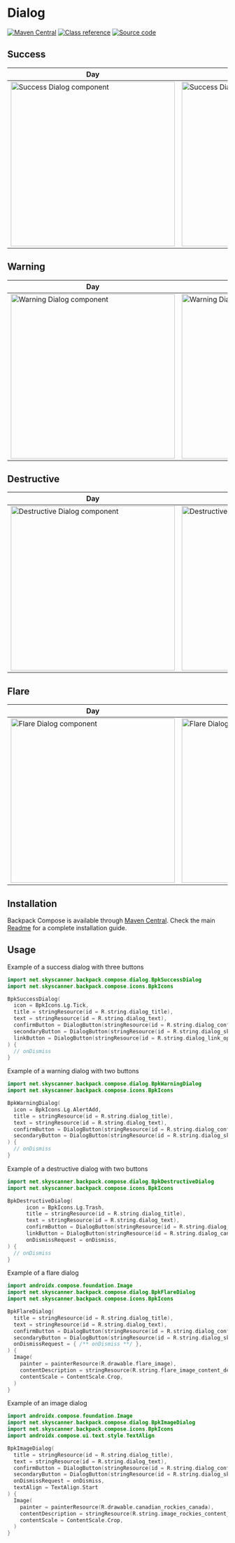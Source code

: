# Dialog

[![Maven Central](https://img.shields.io/maven-central/v/net.skyscanner.backpack/backpack-compose)](https://search.maven.org/artifact/net.skyscanner.backpack/backpack-compose)
[![Class reference](https://img.shields.io/badge/Class%20reference-Android-blue)](https://backpack.github.io/android/backpack-compose/net.skyscanner.backpack.compose.dialog)
[![Source code](https://img.shields.io/badge/Source%20code-GitHub-lightgrey)](https://github.com/Skyscanner/backpack-android/tree/main/backpack-compose/src/main/kotlin/net/skyscanner/backpack/compose/dialog)

## Success

| Day | Night |
| --- | --- |
| <img src="https://raw.githubusercontent.com/Skyscanner/backpack-android/main/docs/compose/Dialog/screenshots/success.png" alt="Success Dialog component" width="375" /> |<img src="https://raw.githubusercontent.com/Skyscanner/backpack-android/main/docs/compose/Dialog/screenshots/success_dm.png" alt="Success Dialog component - dark mode" width="375" /> |

## Warning

| Day | Night |
| --- | --- |
| <img src="https://raw.githubusercontent.com/Skyscanner/backpack-android/main/docs/compose/Dialog/screenshots/warning.png" alt="Warning Dialog component" width="375" /> |<img src="https://raw.githubusercontent.com/Skyscanner/backpack-android/main/docs/compose/Dialog/screenshots/warning_dm.png" alt="Warning Dialog component - dark mode" width="375" /> |

## Destructive

| Day | Night |
| --- | --- |
| <img src="https://raw.githubusercontent.com/Skyscanner/backpack-android/main/docs/compose/Dialog/screenshots/destructive.png" alt="Destructive Dialog component" width="375" /> |<img src="https://raw.githubusercontent.com/Skyscanner/backpack-android/main/docs/compose/Dialog/screenshots/destructive_dm.png" alt="Destructive Dialog component - dark mode" width="375" /> |

## Flare

| Day | Night |
| --- | --- |
| <img src="https://raw.githubusercontent.com/Skyscanner/backpack-android/main/docs/compose/Dialog/screenshots/flare.png" alt="Flare Dialog component" width="375" /> |<img src="https://raw.githubusercontent.com/Skyscanner/backpack-android/main/docs/compose/Dialog/screenshots/flare_dm.png" alt="Flare Dialog component - dark mode" width="375" /> |

## Installation

Backpack Compose is available
through [Maven Central](https://search.maven.org/artifact/net.skyscanner.backpack/backpack-compose). Check the
main [Readme](https://github.com/skyscanner/backpack-android#installation) for a complete installation guide.

## Usage

Example of a success dialog with three buttons

```Kotlin
import net.skyscanner.backpack.compose.dialog.BpkSuccessDialog
import net.skyscanner.backpack.compose.icons.BpkIcons

BpkSuccessDialog(
  icon = BpkIcons.Lg.Tick,
  title = stringResource(id = R.string.dialog_title),
  text = stringResource(id = R.string.dialog_text),
  confirmButton = DialogButton(stringResource(id = R.string.dialog_confirmation)) { /** onClick **/ },
  secondaryButton = DialogButton(stringResource(id = R.string.dialog_skip)) { /** onClick **/ },
  linkButton = DialogButton(stringResource(id = R.string.dialog_link_optional)) { /** onClick **/ },
) {
  // onDismiss
}
```

Example of a warning dialog with two buttons

```Kotlin
import net.skyscanner.backpack.compose.dialog.BpkWarningDialog
import net.skyscanner.backpack.compose.icons.BpkIcons

BpkWarningDialog(
  icon = BpkIcons.Lg.AlertAdd,
  title = stringResource(id = R.string.dialog_title),
  text = stringResource(id = R.string.dialog_text),
  confirmButton = DialogButton(stringResource(id = R.string.dialog_confirmation)) { /** onClick **/ },
  secondaryButton = DialogButton(stringResource(id = R.string.dialog_skip)) { /** onClick **/ },
) {
  // onDismiss
}
```

Example of a destructive dialog with two buttons

```Kotlin
import net.skyscanner.backpack.compose.dialog.BpkDestructiveDialog
import net.skyscanner.backpack.compose.icons.BpkIcons

BpkDestructiveDialog(
      icon = BpkIcons.Lg.Trash,
      title = stringResource(id = R.string.dialog_title),
      text = stringResource(id = R.string.dialog_text),
      confirmButton = DialogButton(stringResource(id = R.string.dialog_delete)) { /** onClick **/ },
      linkButton = DialogButton(stringResource(id = R.string.dialog_cancel)) { /** onClick **/ },
      onDismissRequest = onDismiss,
) {
  // onDismiss
}
```

Example of a flare dialog

```Kotlin
import androidx.compose.foundation.Image
import net.skyscanner.backpack.compose.dialog.BpkFlareDialog
import net.skyscanner.backpack.compose.icons.BpkIcons

BpkFlareDialog(
  title = stringResource(id = R.string.dialog_title),
  text = stringResource(id = R.string.dialog_text),
  confirmButton = DialogButton(stringResource(id = R.string.dialog_confirmation)) { /** onClick **/ },
  secondaryButton = DialogButton(stringResource(id = R.string.dialog_skip)) { /** onClick **/ },
  onDismissRequest = { /** onDismiss **/ },
) {
  Image(
    painter = painterResource(R.drawable.flare_image),
    contentDescription = stringResource(R.string.flare_image_content_description),
    contentScale = ContentScale.Crop,
  )
}
```

Example of an image dialog

```Kotlin
import androidx.compose.foundation.Image
import net.skyscanner.backpack.compose.dialog.BpkImageDialog
import net.skyscanner.backpack.compose.icons.BpkIcons
import androidx.compose.ui.text.style.TextAlign

BpkImageDialog(
  title = stringResource(id = R.string.dialog_title),
  text = stringResource(id = R.string.dialog_text),
  confirmButton = DialogButton(stringResource(id = R.string.dialog_confirmation), onDismiss),
  secondaryButton = DialogButton(stringResource(id = R.string.dialog_skip), onDismiss),
  onDismissRequest = onDismiss,
  textAlign = TextAlign.Start
) {
  Image(
    painter = painterResource(R.drawable.canadian_rockies_canada),
    contentDescription = stringResource(R.string.image_rockies_content_description),
    contentScale = ContentScale.Crop,
  )
}
```
